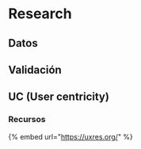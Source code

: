 # Research

## Datos

## Validación

## UC (User centricity)



### Recursos

{% embed url="https://uxres.org/" %}
